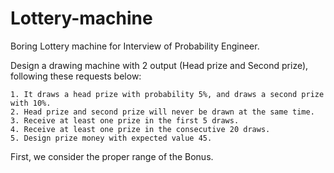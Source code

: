 # Lottery-machine
Boring Lottery machine for Interview of Probability Engineer.

Design a drawing machine with 2 output (Head prize and Second prize), following these requests below:

```
1. It draws a head prize with probability 5%, and draws a second prize with 10%.
2. Head prize and second prize will never be drawn at the same time.
3. Receive at least one prize in the first 5 draws.
4. Receive at least one prize in the consecutive 20 draws.
5. Design prize money with expected value 45.
```

First, we consider the proper range of the Bonus.
